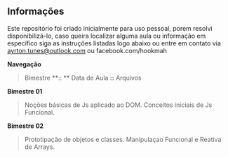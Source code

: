 ## **Informações**

Este repositório foi criado inicialmente para uso pessoal, porem resolvi disponibilizá-lo, caso queira localizar alguma aula ou informação em específico siga as instruções listadas logo abaixo ou entre em contato via ayrton.tunes@outlook.com ou facebook.com/hookmah

 **Navegação**
>  Bimestre **:: ** Data de Aula **::** Arquivos  

**Bimestre 01** 
>  Noções  básicas de Js aplicado ao DOM. 
>  Conceitos iniciais de Js Funcional.

**Bimestre 02**
>   Prototipação de objetos e classes.
>   Manipulaçao Funcional e Reativa de Arrays.


